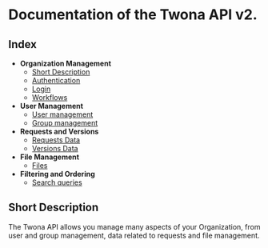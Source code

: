 # Documentation of the Twona API v2.

## Index

- **Organization Management**
    - [Short Description](#short-description)
    - [Authentication](authentication/README.md)
    - [Login](login/README.md)
    - [Workflows](workflows/README.md)
- **User Management**
    - [User management](users/README.md#working-with-users)
    - [Group management](groups/README.md#working-with-groups)
- **Requests and Versions**
    - [Requests Data](requests/README.md)
    - [Versions Data](versions/README.md)
- **File Management**
    - [Files](files/README.md)
- **Filtering and Ordering**
    - [Search queries](search/README.md)


## Short Description

The Twona API allows you manage many aspects of your Organization, from user and group management, data related to requests and file management.
